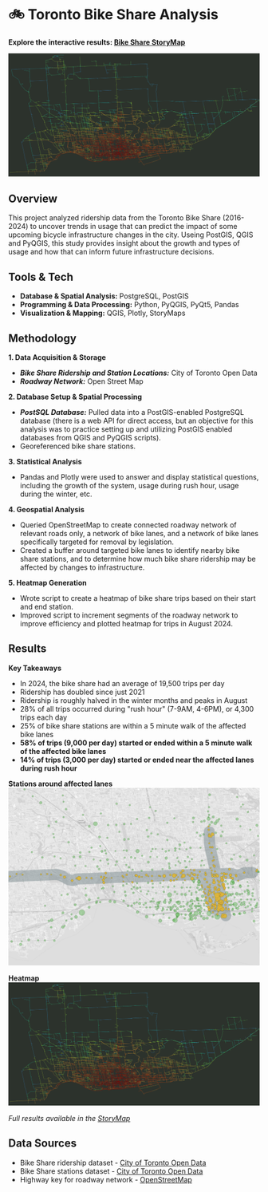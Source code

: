# 🚲 Toronto Bike Share Analysis

**Explore the interactive results: [Bike Share StoryMap](https://storymaps.com/stories/977d7a48e8104952b3843b25ddda4ec3)**

![](results/maps/heatmap.png)

## Overview
This project analyzed ridership data from the Toronto Bike Share (2016-2024) to uncover trends in usage that can predict the impact of some upcoming bicycle infrastructure changes in the city. Useing PostGIS, QGIS and PyQGIS, this study provides insight about the growth and types of usage and how that can inform future infrastructure decisions. 

## Tools & Tech
- **Database & Spatial Analysis:** PostgreSQL, PostGIS
- **Programming & Data Processing:** Python, PyQGIS, PyQt5, Pandas
- **Visualization & Mapping:** QGIS, Plotly, StoryMaps

## Methodology
**1. Data Acquisition & Storage**
- ***Bike Share Ridership and Station Locations:*** City of Toronto Open Data
- ***Roadway Network:*** Open Street Map

**2. Database Setup & Spatial Processing**
- ***PostSQL Database:*** Pulled data into a PostGIS-enabled PostgreSQL database (there is a web API for direct access, but an objective for this analysis was to practice setting up and utilizing PostGIS enabled databases from QGIS and PyQGIS scripts).
- Georeferenced bike share stations.

**3. Statistical Analysis**
- Pandas and Plotly were used to answer and display statistical questions, including the growth of the system, usage during rush hour, usage during the winter, etc.

**4. Geospatial Analysis**
- Queried OpenStreetMap to create connected roadway network of relevant roads only, a network of bike lanes, and a network of bike lanes specifically targeted for removal by legislation.
- Created a buffer around targeted bike lanes to identify nearby bike share stations, and to determine how much bike share ridership may be affected by changes to infrastructure.

**5. Heatmap Generation**
- Wrote script to create a heatmap of bike share trips based on their start and end station.
- Improved script to increment segments of the roadway network to improve efficiency and plotted heatmap for trips in August 2024.

## Results
**Key Takeaways**
- In 2024, the bike share had an average of 19,500 trips per day
- Ridership has doubled since just 2021
- Ridership is roughly halved in the winter months and peaks in August
- 28% of all trips occurred during "rush hour" (7-9AM, 4-6PM), or 4,300 trips each day
- 25% of bike share stations are within a 5 minute walk of the affected bike lanes
- **58% of trips (9,000 per day) started or ended within a 5 minute walk of the affected bike lanes**
- **14% of trips (3,000 per day) started or ended near the affected lanes during rush hour**

**Stations around affected lanes**
![](/results/maps/to_bike_share_stations_400m.jpg)

**Heatmap**
![](results/maps/heatmap.png)

*Full results available in the [StoryMap](https://storymaps.com/stories/977d7a48e8104952b3843b25ddda4ec3)*

## Data Sources
- Bike Share ridership dataset - [City of Toronto Open Data](https://open.toronto.ca/dataset/bike-share-toronto-ridership-data/)
- Bike Share stations dataset - [City of Toronto Open Data](https://open.toronto.ca/dataset/bike-share-toronto/)
- Highway key for roadway network - [OpenStreetMap](https://www.openstreetmap.org/#map=12/43.7177/-79.3763)